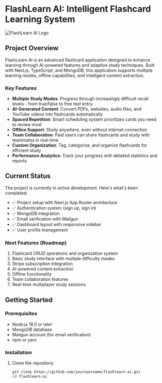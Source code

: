 # FlashLearn AI: Intelligent Flashcard Learning System

![FlashLearn AI Logo](https://via.placeholder.com/150x50?text=FlashLearn+AI)

## Project Overview

FlashLearn AI is an advanced flashcard application designed to enhance learning through AI-powered features and adaptive study techniques. Built with Next.js, TypeScript, and MongoDB, this application supports multiple learning modes, offline capabilities, and intelligent content extraction.

### Key Features

- **Multiple Study Modes**: Progress through increasingly difficult recall levels - from true/false to free text entry
- **AI-Generated Content**: Convert PDFs, websites, audio files, and YouTube videos into flashcards automatically
- **Spaced Repetition**: Smart scheduling system prioritizes cards you need to review most
- **Offline Support**: Study anywhere, even without internet connection
- **Team Collaboration**: Paid users can share flashcards and study with teammates in real-time
- **Custom Organization**: Tag, categorize, and organize flashcards for efficient study
- **Performance Analytics**: Track your progress with detailed statistics and reports

## Current Status

The project is currently in active development. Here's what's been completed:

- ✅ Project setup with Next.js App Router architecture  
- ✅ Authentication system (sign up, sign in)
- ✅ MongoDB integration
- ✅ Email verification with Mailgun
- ✅ Dashboard layout with responsive sidebar
- ✅ User profile management

### Next Features (Roadmap)

1. Flashcard CRUD operations and organization system
2. Basic study interface with multiple difficulty modes
3. Stripe subscription integration
4. AI-powered content extraction
5. Offline functionality
6. Team collaboration features
7. Real-time multiplayer study sessions

## Getting Started

### Prerequisites

- Node.js 18.0 or later
- MongoDB database
- Mailgun account (for email verification)
- npm or yarn

### Installation

1. Clone the repository:
   ```bash
   git clone https://github.com/yourusername/flashlearn-ai.git
   cd flashlearn-ai